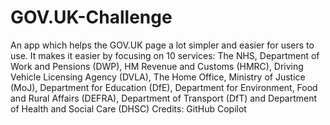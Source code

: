 # GOV.UK-Challenge
An app which helps the GOV.UK page a lot simpler and easier for users to use. It makes it easier by focusing on 10 services: The NHS, Department of Work and Pensions (DWP), HM Revenue and Customs (HMRC), Driving Vehicle Licensing Agency (DVLA), The Home Office, Ministry of Justice (MoJ), Department for Education (DfE), Department for Environment, Food and Rural Affairs (DEFRA), Department of Transport (DfT) and Department of Health and Social Care (DHSC)
Credits: GitHub Copilot
